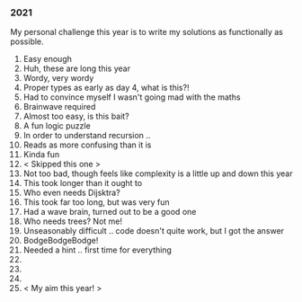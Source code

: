 ### 2021

My personal challenge this year is to write my solutions as functionally as possible.

1. Easy enough
2. Huh, these are long this year
3. Wordy, very wordy
4. Proper types as early as day 4, what is this?!
5. Had to convince myself I wasn't going mad with the maths
6. Brainwave required
7. Almost too easy, is this bait?
8. A fun logic puzzle
9. In order to understand recursion ..
10. Reads as more confusing than it is
11. Kinda fun
12. < Skipped this one >
13. Not too bad, though feels like complexity is a little up and down this year
14. This took longer than it ought to
15. Who even needs Dijsktra?
16. This took far too long, but was very fun
17. Had a wave brain, turned out to be a good one
18. Who needs trees? Not me!
19. Unseasonably difficult .. code doesn't quite work, but I got the answer
20. BodgeBodgeBodge!
21. Needed a hint .. first time for everything
22.
23.
24.
25. < My aim this year! >
